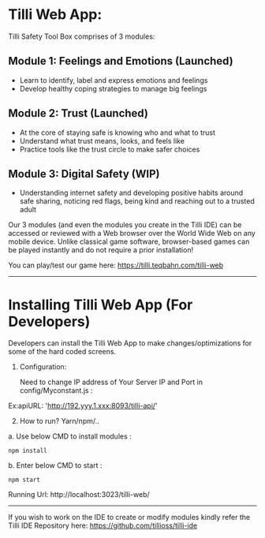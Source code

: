 # Tilli Web App:

Tilli Safety Tool Box comprises of 3 modules:

## Module 1: Feelings and Emotions (Launched)
- Learn to identify, label and express emotions and feelings
- Develop healthy coping strategies to manage big feelings

## Module 2: Trust (Launched)
- At the core of staying safe is knowing who and what to trust
- Understand what trust means, looks, and feels like 
- Practice tools like the trust circle to make safer choices 

## Module 3: Digital Safety (WIP)
- Understanding internet safety and developing positive habits around safe sharing, noticing red flags, being kind and reaching out to a trusted adult

Our 3 modules (and even the modules you create in the Tilli IDE) can be accessed or reviewed with a Web browser over the World Wide Web on any mobile device. Unlike classical game software, browser-based games can be played instantly and do not require a prior installation! 

You can play/test our game here: https://tilli.teqbahn.com/tilli-web

******************** 

# Installing Tilli Web App (For Developers)

Developers can install the Tilli Web App to make changes/optimizations for some of the hard coded screens.

1. Configuration:

   Need to change IP address of Your Server IP and Port in config/Myconstant.js :

Ex:apiURL: 'http://192.yyy.1.xxx:8093/tilli-api/'

2. How to run? Yarn/npm/..

a. Use below CMD to install modules :

```npm install```
    
b. Enter below CMD to start :

```npm start```

Running Url:
http://localhost:3023/tilli-web/

******************** 

If you wish to work on the IDE to create or modify modules kindly refer the Tilli IDE Repository here: https://github.com/tillioss/tilli-ide


